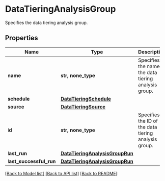 # DataTieringAnalysisGroup

Specifies the data tiering analysis group.

## Properties
Name | Type | Description | Notes
------------ | ------------- | ------------- | -------------
**name** | **str, none_type** | Specifies the name of the data tiering analysis group. | 
**schedule** | [**DataTieringSchedule**](DataTieringSchedule.md) |  | [optional] 
**source** | [**DataTieringSource**](DataTieringSource.md) |  | [optional] 
**id** | **str, none_type** | Specifies the ID of the data tiering analysis group. | [optional] 
**last_run** | [**DataTieringAnalysisGroupRun**](DataTieringAnalysisGroupRun.md) |  | [optional] 
**last_successful_run** | [**DataTieringAnalysisGroupRun**](DataTieringAnalysisGroupRun.md) |  | [optional] 

[[Back to Model list]](../README.md#documentation-for-models) [[Back to API list]](../README.md#documentation-for-api-endpoints) [[Back to README]](../README.md)


